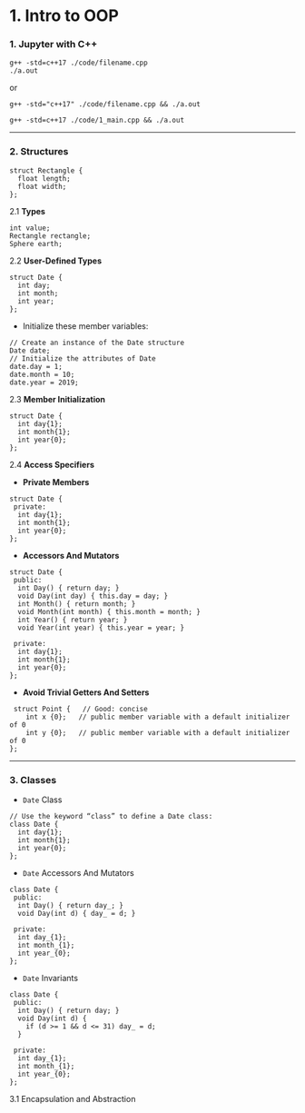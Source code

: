 # 1. Intro to OOP

### **1. Jupyter with C++**

```
g++ -std=c++17 ./code/filename.cpp 
./a.out
```
or 

```
g++ -std="c++17" ./code/filename.cpp && ./a.out

g++ -std=c++17 ./code/1_main.cpp && ./a.out
```
----------------------------------------------------------------------------
### **2. Structures**

```
struct Rectangle {
  float length;
  float width;
};
```

 2.1 **Types**
 ```
int value;
Rectangle rectangle;
Sphere earth;
```

2.2 **User-Defined Types**
```
struct Date {
  int day;
  int month;
  int year;
};
```

* Initialize these member variables:

```
// Create an instance of the Date structure
Date date;
// Initialize the attributes of Date
date.day = 1;
date.month = 10;
date.year = 2019;
```

2.3 **Member Initialization**
```
struct Date {
  int day{1};
  int month{1};
  int year{0};
};
```


2.4 **Access Specifiers**


* **Private Members**

```
struct Date {
 private:
  int day{1};
  int month{1};
  int year{0};
};
```

* **Accessors And Mutators**

```
struct Date {
 public:
  int Day() { return day; }
  void Day(int day) { this.day = day; }
  int Month() { return month; }
  void Month(int month) { this.month = month; }
  int Year() { return year; }
  void Year(int year) { this.year = year; }

 private:
  int day{1};
  int month{1};
  int year{0};
};
```

* **Avoid Trivial Getters And Setters**
```
 struct Point {   // Good: concise
    int x {0};   // public member variable with a default initializer of 0
    int y {0};   // public member variable with a default initializer of 0
};
```

----------------------------------------------------------------------------

### **3. Classes**

* `Date` Class

```
// Use the keyword “class” to define a Date class:
class Date {
  int day{1};
  int month{1};
  int year{0};
};
```

*  `Date` Accessors And Mutators

```
class Date {
 public:
  int Day() { return day_; }
  void Day(int d) { day_ = d; }

 private:
  int day_{1};
  int month_{1};
  int year_{0};
};
```

* `Date` Invariants

```
class Date {
 public:
  int Day() { return day; }
  void Day(int d) {
    if (d >= 1 && d <= 31) day_ = d;
  }

 private:
  int day_{1};
  int month_{1};
  int year_{0};
};
```

3.1 Encapsulation and Abstraction






















